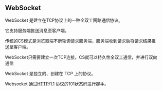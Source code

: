 ## WebSocket

WebSocket 是建立在TCP协议上的一种全双工网路通信协议。

它支持服务端推送消息至客户端。

传统的CS模式是浏览器端不断轮询请求服务端，服务端收到请求后将请求结果推送至客户端。



WebSocket只需要建立一次TCP连接，CS就可以持久性全双工通信，并进行双向通信

WebSocket 是独立的、创建在 TCP 上的协议。

Websocket 通过[HTTP](https://baike.baidu.com/item/HTTP)/1.1 协议的101状态码进行握手。

